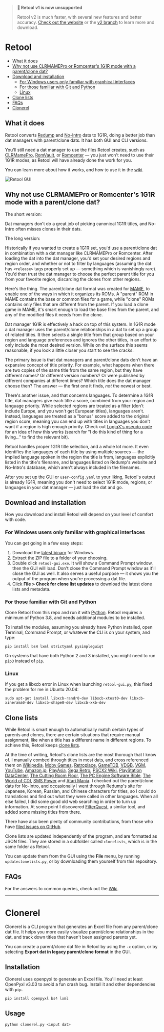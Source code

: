 > **:mega: Retool v1 is now unsupported**
>
> Retool v2 is much faster, with several new features and better accuracy.
[Check out the website](https://unexpectedpanda.github.io/retool) or the
[v2 branch](https://github.com/unexpectedpanda/retool/tree/v2) to learn more and download.

# Retool

* [What it does](#what-it-does)
* [Why not use CLRMAMEPro or Romcenter's 1G1R mode with a parent/clone dat?](#why-not-use-clrmamepro-or-romcenters-1g1r-mode-with-a-parentclone-dat)
* [Download and installation](#download-and-installation)
  * [For Windows users only familiar with graphical interfaces](#for-windows-users-only-familiar-with-graphical-interfaces)
  * [For those familiar with Git and Python](#for-those-familiar-with-git-and-python)
  * [Linux](#linux)
* [Clone lists](#clone-lists)
* [FAQs](#faqs)
* [Clonerel](#clonerel)


## What it does

Retool converts [Redump](http://redump.org/) and [No-Intro](https://www.no-intro.org/)
dats to 1G1R, doing a better job than dat managers with parent/clone dats. It
has both GUI and CLI versions.

You'll still need a dat manager to use the files Retool creates, such as
[CLRMamePro](https://mamedev.emulab.it/clrmamepro/), [RomVault](https://www.romvault.com/),
or [Romcenter](https://www.romcenter.com/) &mdash; you just won't need to use their 1G1R
modes, as Retool will have already done the work for you.

You can learn more about how it works, and how to use it in the [wiki](https://github.com/unexpectedpanda/retool/wiki/).

![Retool GUI](https://github.com/unexpectedpanda/retool/wiki/images/retool-gui.png)

## Why not use CLRMAMEPro or Romcenter's 1G1R mode with a parent/clone dat?

The short version:

Dat managers don't do a great job of picking canonical 1G1R titles, and No-Intro
often misses clones in their dats.

The long version:

Historically if you wanted to create a 1G1R set, you'd use a parent/clone dat in
combination with a dat manager like CLRMAMEPro or Romcenter. After loading the
dat into the dat manager, you'd set your desired regions and region order, and
whether or not to filter by languages (assuming the dat has `<release>` tags
properly set up &mdash; something which is vanishingly rare). You'd then trust
the dat manager to choose the perfect parent title for you from your favorite
region, discarding the clones from other regions.

Here's the thing. The parent/clone dat format was created for
[MAME](https://www.mamedev.org), to enable one of the ways in which it organizes
its ROMs. A "parent" ROM in MAME contains the base or common files for a game,
while "clone" ROMs contains only files that are different from the parent. If
you load a clone game in MAME, it's smart enough to load the base files from the
parent, and any of the modified files it needs from the clone.

Dat manager 1G1R is effectively a hack on top of this system. In 1G1R mode a dat
manager uses the parent/clone relationships in a dat to set up a group of
related titles. It then selects a single title from that group based on your
region and language preferences and ignores the other titles, in an effort to
only include the most desired version. While on the surface this seems
reasonable, if you look a little closer you start to see the cracks.

The primary issue is that dat managers and parent/clone dats don't have an
expansive concept of title priority. For example, what happens when there are
two copies of the same title from the same region, but they have different
names? Or different version numbers? Or were published by different companies at
different times? Which title does the dat manager choose then? The answer
&mdash; the first one it finds, _not_ the newest or best.

There's another issue, and that concerns languages. To determine a 1G1R title,
dat managers give each title a score, combined from your region and language
priority. While selected regions are treated as a filter (don't include Europe,
and you won't get European titles), languages aren't. Instead, languages are
treated as a "bonus" score added to the original region score, meaning you can
end up with titles in languages you don't want if a region is high enough
priority. Check out [LogiqX's pseudo code](https://forum.no-intro.org/viewtopic.php?f=2&t=544)
for an idea of how this works (search for "I do this kind of thing for a
living..." to find the relevant bit).

Retool handles proper 1G1R title selection, and a whole lot more. It even
identifies the languages of each title by using multiple sources &mdash; the
implied language spoken in the region the title is from, languages explicitly
listed in the title's filename, and languages listed on Redump's website and
No-Intro's database, which aren't always included in the filenames.

After you set up the GUI or `user-config.yaml` to your liking, Retool's output
is already 1G1R, meaning you don't need to select 1G1R mode, regions, or
languages in your dat manager &mdash; just load the dat and go.


## Download and installation

How you download and install Retool will depend on your level of comfort with
code.

### For Windows users only familiar with graphical interfaces
You can get going in a few easy steps:

1. Download the [latest binary](https://unexpectedpanda.github.io/files/retool-latest-win-x86-64.zip)
   for Windows.
2. Extract the ZIP file to a folder of your choosing.
3. Double click `retool-gui.exe`. It will show a Command Prompt window, then the
   GUI will load. Don't close the Command Prompt window as it'll close the GUI
   as well. It also serves a useful purpose &mdash; it shows you the output of
   the program when you're processing a dat file.
4. Click **File > Check for clone list updates** to download the latest clone
   lists and metadata.

### For those familiar with Git and Python
Clone Retool from this repo and run it with [Python](https://www.python.org/).
Retool requires a minimum of Python 3.8, and needs additional modules to be
installed.

To install the modules, assuming you already have Python installed, open
Terminal, Command Prompt, or whatever the CLI is on your system, and type:

```shell
pip install bs4 lxml strictyaml pysimpleguiqt
```

On systems that have both Python 2 and 3 installed, you might need to run `pip3`
instead of `pip`.

### Linux

If you get a libxcb error in Linux when launching `retool-gui.py`, this fixed
the problem for me in Ubuntu 20.04:

```
sudo apt-get install libxcb-randr0-dev libxcb-xtest0-dev libxcb-xinerama0-dev libxcb-shape0-dev libxcb-xkb-dev
```

## Clone lists

While Retool is smart enough to automatically match certain types of parents and
clones, there are certain situations that require manual assignment, like when
a title has a different name in different regions. To achieve this, Retool keeps
[clone lists](https://github.com/unexpectedpanda/retool/wiki/Clone-lists).

At the time of writing, Retool's clone lists are the most thorough that I know
of. I manually combed through titles in most dats, and cross referenced them on
[Wikipedia](https://www.wikipedia.org), [Moby Games](https://www.mobygames.com),
[Retroplace](https://www.retroplace.com), [GameTDB](https://www.gametdb.com),
[VDGB](https://vgdb.io), [VGM](https://www.video-games-museum.com), [YouTube](https://www.youtube.com),
[Amazon.jp](https://www.amazon.co.jp), [PlayAsia](https://www.play-asia.com/),
[Sega Retro](https://segaretro.org/), [PSCX2 Wiki](https://wiki.pcsx2.net),
[PlayStation DataCenter](https://psxdatacenter.com/), [The Cutting Room Floor](https://tcrf.net),
[The PC Engine Software Bible](http://www.pcengine.co.uk/), [The World of CDI](https://www.theworldofcdi.com),
[SMS Power](https://www.smspower.org/) and [Atari Mania](http://www.atarimania.com).
I checked out the parent/clone dats for No-Intro, and occasionally I went through Redump's
site for Japanese, Korean, Russian, and Chinese characters for titles, so I could do
translations and find out what they were called in other languages. When all
else failed, I did some good old web searching in order to turn up information.
At some point I discovered [FilterQuest](https://github.com/UnluckyForSome/FilterQuest),
a similar tool, and added some missing titles from there.

There have also been plenty of community contributions, from those who have
[filed issues on GitHub](https://github.com/unexpectedpanda/retool/issues).

Clone lists are updated independently of the program, and are formatted as JSON
files. They are stored in a subfolder called `clonelists`, which is in the same
folder as Retool.

You can update them from the GUI using the **File** menu, by running
`updateclonelists.py`, or by downloading them yourself from this repository.


## FAQs

For the answers to common queries, check out the [Wiki](https://github.com/unexpectedpanda/retool/wiki/FAQs).

---

# Clonerel

Clonerel is a CLI program that generates an Excel file from any parent/clone
dat file. It helps you more easily visualize parent/clone relationships
in the dat, and track down titles that haven't been assigned parents yet.

You can create a parent/clone dat file in Retool by using the `-x` option, or
by selecting **Export dat in legacy parent/clone format** in the GUI.


## Installation

Clonerel uses openpyxl to generate an Excel file. You'll need at least OpenPyxl
v3.03 to avoid a fun crash bug. Install it and other dependencies with `pip`.

```shell
pip install openpyxl bs4 lxml
```

## Usage

```shell
python clonerel.py <input dat>
```